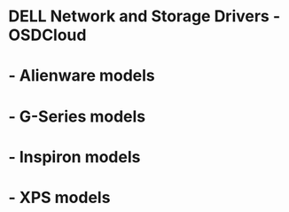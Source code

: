 # DELL Network and Storage Drivers - OSDCloud

# - Alienware models
# - G-Series models
# - Inspiron models
# - XPS models
